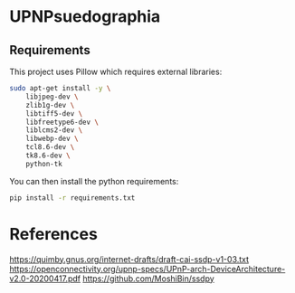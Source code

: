 # UPNPsuedographia

## Requirements

This project uses Pillow which requires external libraries:

```bash
sudo apt-get install -y \
    libjpeg-dev \
    zlib1g-dev \
    libtiff5-dev \
    libfreetype6-dev \
    liblcms2-dev \
    libwebp-dev \
    tcl8.6-dev \
    tk8.6-dev \
    python-tk
```

You can then install the python requirements:

```bash
pip install -r requirements.txt
```

# References

https://quimby.gnus.org/internet-drafts/draft-cai-ssdp-v1-03.txt
https://openconnectivity.org/upnp-specs/UPnP-arch-DeviceArchitecture-v2.0-20200417.pdf
https://github.com/MoshiBin/ssdpy